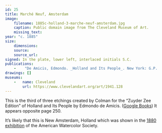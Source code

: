 ```yaml
---
id: 25
title: Marché Neuf, Amsterdam
image:
    filename: 1885c-holland-3-marche-neuf-amsterdam.jpg
    caption: Public domain image from The Cleveland Museum of Art.
    missing_text: 
year: "c. 1885"
size:
    dimensions: 
    source: 
    source_url: 
signed: In the plate, lower left, interlaced initials S.C.
publications:
    -    "De Amicis, Edmondo. _Holland and Its People_. New York: G.P. Putnam's Sons, 1885."
drawings: []
museums: 
    -   name: Cleveland
        url: https://www.clevelandart.org/art/1941.128
---
```

This is the third of three etchings created by Colman for the “Zuyder Zee Edition” of Holland and Its People by Edmondo de Amicis. ([Google Books](https://www.google.com/books/edition/Holland_and_Its_People/OXE-AAAAYAAJ)) It appears opposite page 250.

It’s likely that this is New Amsterdam, Holland which was shown in the [1880 exhibition](https://www.academia.edu/37356531/Annual_Exhibition_Record_of_the_American_Watercolor_Society_1867_1921_version_2) of the American Watercolor Society.